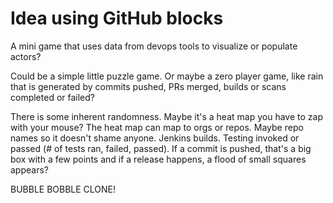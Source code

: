 # Idea using GitHub blocks
A mini game that uses data from devops tools to visualize or populate actors?

Could be a simple little puzzle game. Or maybe a zero player game, like rain that is generated
by commits pushed, PRs merged, builds or scans completed or failed?

There is some inherent randomness. Maybe it's a heat map you have to zap with your mouse? The
heat map can map to orgs or repos. Maybe repo names so it doesn't shame anyone. Jenkins builds. 
Testing invoked or passed (# of tests ran, failed, passed). If a commit is pushed, that's a big
box with a few points and if a release happens, a flood of small squares appears?

BUBBLE BOBBLE CLONE!
